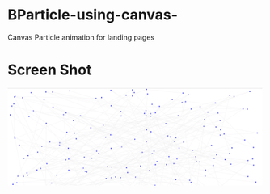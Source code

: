 # BParticle-using-canvas-
Canvas Particle animation for landing pages

# Screen Shot

![](/sample.png)
